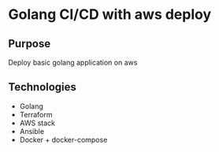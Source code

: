 # Golang CI/CD with aws deploy

## Purpose

Deploy basic golang application on aws

## Technologies

- Golang
- Terraform
- AWS stack
- Ansible
- Docker + docker-compose
